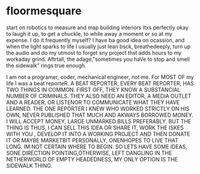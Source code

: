 # floormesquare
start on robotics to measure and map building interiors
Itxs perfectly okay to laugh it up, to get a chuckle, to while away a moment or so at my expense. I do it frequently myself?  I have ba good idea on ocassion, and when the light sparks to life I usually just lean bsck, breathedeeply, turn up the audio and do my utmost to forget sny project thst adds hours to my workaday grind. Aftrtall, the adage,"sometimes you haVe to stop and smell the sidewalk" rings true enough.


I am not a programer, coder, mechanical engineer, not me. For MOST OF my life I was a beat reporteR. A BEAT REPORTER, EVERY BEAT REPORTER, HAS TWO THINGS IN COMMON. FIRST OFF, THEY KNOW A SUBSTANCIAL NUMBER OF CRIMINALS. THEY ALSO NEED AN EDITOR, A MEDIA OUTLET AND A READER, OR LISTENOR TO COMMUNICATE WHAT THEY HAVE LEARNED. THE ONE REPORTER I KNEW WHO WORKED STRICTLY ON HIS OWN, NEVER PUBLISHED THAT MUCH AND AKWAYS BORROWED MONEY. I WILL ACCEPT MONEY, LARGE UNMARKED BILLS PREFERABLY. BUT THE THING IS THUS, I CAN SELL THIS IDEA OR SHARE IT, WORK THE ISKES WITH YOU , DEVELOP IT INTO A WORKING PROJECT AND THEN DONATE IT OR MAYBE MARKETBIT PERSONALLY, ONENHOPES TO LIVE THAT LONG. IM NOT CERTAIN WHERE TO BEGIN. SO LETS HAVE SOME IDEAS, SONE DIRECTION POINTING,OTHERWISE, LEFT DANGLING IN THE NETHERWORLD OF EMPTY HEADEDNESS, MY ONLY OPTION IS THE SIDEWALK THING. 
